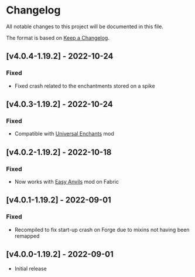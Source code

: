 # Changelog
All notable changes to this project will be documented in this file.

The format is based on [Keep a Changelog].

## [v4.0.4-1.19.2] - 2022-10-24
### Fixed
- Fixed crash related to the enchantments stored on a spike

## [v4.0.3-1.19.2] - 2022-10-24
### Fixed
- Compatible with [Universal Enchants] mod

## [v4.0.2-1.19.2] - 2022-10-18
### Fixed
- Now works with [Easy Anvils] mod on Fabric

## [v4.0.1-1.19.2] - 2022-09-01
### Fixed
- Recompiled to fix start-up crash on Forge due to mixins not having been remapped

## [v4.0.0-1.19.2] - 2022-09-01
- Initial release

[Keep a Changelog]: https://keepachangelog.com/en/1.0.0/
[Easy Anvils]: https://www.curseforge.com/minecraft/mc-mods/easy-anvils
[Universal Enchants]: https://www.curseforge.com/minecraft/mc-mods/universal-enchants-forge
